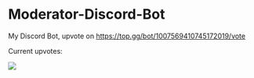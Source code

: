 # Moderator-Discord-Bot
My Discord Bot, upvote on https://top.gg/bot/1007569410745172019/vote

Current upvotes:

<a href="https://top.gg/bot/1007569410745172019">
  <img src="https://top.gg/api/widget/1007569410745172019.svg">
</a>
